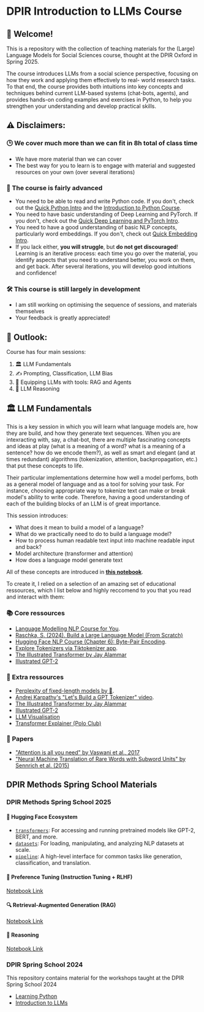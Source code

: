 # DPIR Introduction to LLMs Course

## 👋 Welcome! 
This is a repository with the collection of teaching materials for the (Large) Language Models for Social Sciences course, thought at the DPIR Oxford in Spring 2025.

The course introduces LLMs from a social science perspective, focusing on how they work and applying them effectively to real-
world research tasks. To that end, the course provides both intuitions into key concepts and techniques behind current LLM-based systems (chat-bots, agents), and provides hands-on coding examples and exercises in Python, to help you strengthen your understanding and develop practical skills. 

## ⚠️ Disclaimers: 

### 🕒 We cover much more than we can fit in 8h total of class time 

- We have more material than we can cover 
- The best way for you to learn is to engage with material and suggested resources on your own (over several iterations)

### 🤔 The course is fairly advanced

- You need to be able to read and write Python code. If you don't, check out the [Quick Python Intro](https://github.com/antndlcrx/Intro-to-LLMs-DPIR/blob/main/preliminaries/quick_python_intro.ipynb) and the [Introduction to Python Course](https://github.com/antndlcrx/Intro-to-Python-DPIR).
- You need to have basic understanding of Deep Learning and PyTorch. If you don't, check out the [Quick Deep Learning and PyTorch Intro](https://github.com/antndlcrx/Intro-to-LLMs-DPIR/blob/main/preliminaries/quick_dl_torch_intro.ipynb). 
- You need to have a good understanding of basic NLP concepts, particularly word embeddings. If you don't, check out [Quick Embedding Intro](https://github.com/antndlcrx/Intro-to-LLMs-DPIR/blob/main/preliminaries/quick_embedding_intro.ipynb).
- If you lack either, **you will struggle**, but **do not get discouraged**! Learning is an iterative process: each time you go over the material, you identify aspects that you need to understand better, you work on them, and get back. After several iterations, you will develop good intuitions and confidence! 

### 🛠️ This course is still largely in development 

- I am still working on optimising the sequence of sessions, and materials themselves 
- Your feedback is greatly appreciated! 

## 🔭 Outlook: 

Course has four main sessions: 

1. 🏛️ LLM Fundamentals 
2. ✍️ Prompting, Classification, LLM Bias
3. 🧰 Equipping LLMs with tools: RAG and Agents 
4. 🧩 LLM Reasoning
 

## 🏛️ LLM Fundamentals 

This is a key session in which you will learn what language models are, how they are build, and how they generate text sequences. When you are intexracting with, say, a chat-bot, there are multiple fascinating concepts and ideas at play (what is a meaning of a word? what is a meaning of a sentence? how do we encode them?), as well as smart and elegant (and at times redundant) algorithms (tokenization, attention, backpropagation, etc.) that put these concepts to life.

Their particular implementations determine how well a model perfoms, both as a general model of language and as a tool for solving your task. For instance, choosing appropriate way to tokenize text can make or break model's ability to write code. Therefore, having a good understanding of each of the building blocks of an LLM is of great importance. 

This session introduces: 
- What does it mean to build a model of a language? 
- What do we practically need to do to build a language model?
- How to process human readable text input into machine readable input and back?
- Model architecture (transformer and attention)
- How does a language model generate text 

All of these concepts are introduced in [**this notebook**](https://colab.research.google.com/github/antndlcrx/Intro-to-LLMs-DPIR/blob/main/llm_fundamentals.ipynb). 

To create it, I relied on a selection of an amazing set of educational ressources, which I list below and highly reccomend to you that you read and interact with them: 

### 📚 Core ressources 

- [Language Modelling NLP Course for You](https://lena-voita.github.io/nlp_course/language_modeling.html).
- [Raschka, S. (2024). Build a Large Language Model (From Scratch)](https://learning.oreilly.com/library/view/build-a-large/9781633437166/) 
- [Hugging Face NLP Course (Chapter 6): Byte-Pair Encoding](https://huggingface.co/learn/nlp-course/en/chapter6/5).
- [Explore Tokenizers via Tiktokenizer app](https://tiktokenizer.vercel.app/).
- [The Illustrated Transformer by Jay Alammar](https://jalammar.github.io/illustrated-transformer/)
- [Illustrated GPT-2](https://jalammar.github.io/illustrated-gpt2/)


### 🧠 Extra ressources 
- [Perplexity of fixed-length models
by 🤗](https://huggingface.co/docs/transformers/en/perplexity).
- [Andrej Karpathy's "Let's Build a GPT Tokenizer" video](https://www.youtube.com/watch?v=zduSFxRajkE).
- [The Illustrated Transformer by Jay Alammar](https://jalammar.github.io/illustrated-transformer/)
- [Illustrated GPT-2](https://jalammar.github.io/illustrated-gpt2/)
- [LLM Visualisation](https://bbycroft.net/llm)
- [Transformer Explainer (Polo Club)](https://poloclub.github.io/transformer-explainer/)

### 📄 Papers 

- ["Attention is all you need" by Vaswani et al., 2017](https://proceedings.neurips.cc/paper/2017/file/3f5ee243547dee91fbd053c1c4a845aa-Paper.pdf)
- ["Neural Machine Translation of Rare Words with Subword Units"
by Sennrich et al. (2015)](https://arxiv.org/abs/1508.07909)


## DPIR Methods Spring School Materials 

### DPIR Methods Spring School 2025

#### 🤗 Hugging Face Ecosystem  

- [`transformers`](https://github.com/huggingface/transformers): For accessing and running pretrained models like GPT-2, BERT, and more.  
- [`datasets`](https://huggingface.co/docs/datasets): For loading, manipulating, and analyzing NLP datasets at scale.  
- [`pipeline`](https://huggingface.co/docs/transformers/main_classes/pipelines): A high-level interface for common tasks like generation, classification, and translation.

#### 🧠 Preference Tuning (Instruction Tuning + RLHF)  

[Notebook Link](https://colab.research.google.com/drive/1ijNbhEaj_f-3Tg3MHuqcdLxXtmy2yj6w?usp=sharing)

#### 🔍 Retrieval-Augmented Generation (RAG)  

[Notebook Link](https://colab.research.google.com/drive/1AqmADxZYeOtsFNrskiJFuit9w3Dtiil-?usp=sharing)

#### 🧠 Reasoning  

[Notebook Link](https://colab.research.google.com/drive/1nnm1R7rdIRt1iKvBKFqzKv5HlNelYTul?usp=sharing)


### DPIR Spring School 2024
This repository contains material for the workshops taught at the DPIR Spring School 2024

- [Learning Python](https://github.com/antndlcrx/oss_2024/blob/main/tutorials/oss_python_intro.ipynb)
- [Introduction to LLMs](https://github.com/antndlcrx/oss_2024/blob/main/tutorials/oss_python_intro.ipynb)